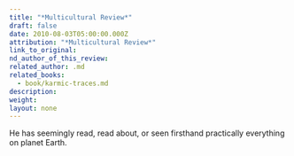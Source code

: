 ```yaml
---
title: "*Multicultural Review*"
draft: false
date: 2010-08-03T05:00:00.000Z
attribution: "*Multicultural Review*"
link_to_original:
nd_author_of_this_review:
related_author: .md
related_books:
  - book/karmic-traces.md
description:
weight:
layout: none
---
```

He has seemingly read, read about, or seen firsthand practically everything on planet Earth.

